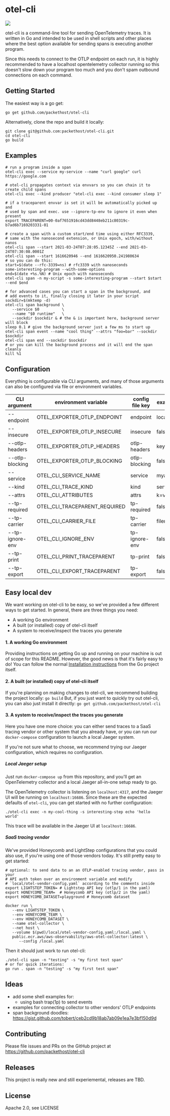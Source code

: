 # otel-cli

[![](https://img.shields.io/badge/stability-experimental-lightgrey.svg)](https://github.com/packethost/standards/blob/master/experimental-statement.md)

otel-cli is a command-line tool for sending OpenTelemetry traces. It is written in
Go and intended to be used in shell scripts and other places where the best option
available for sending spans is executing another program.

Since this needs to connect to the OTLP endpoint on each run, it is highly recommended
to have a localhost opentelemetry collector running so this doesn't slow down your
program too much and you don't spam outbound connections on each command.

## Getting Started

The easiest way is a go get:

```shell
go get github.com/packethost/otel-cli
```

Alternatively, clone the repo and build it locally:

```shell
git clone git@github.com:packethost/otel-cli.git
cd otel-cli
go build
```

## Examples

```shell
# run a program inside a span
otel-cli exec --service my-service --name "curl google" curl https://google.com

# otel-cli propagates context via envvars so you can chain it to create child spans
otel-cli exec --kind producer "otel-cli exec --kind consumer sleep 1"

# if a traceparent envvar is set it will be automatically picked up and
# used by span and exec. use --ignore-tp-env to ignore it even when present
export TRACEPARENT=00-0af7651916cd43dd8448eb211c80319c-b7ad6b7169203331-01

# create a span with a custom start/end time using either RFC3339,
# same with the nanosecond extension, or Unix epoch, with/without nanos
otel-cli span --start 2021-03-24T07:28:05.12345Z --end 2021-03-24T07:30:08.0001Z
otel-cli span --start 1616620946 --end 1616620950.241980634
# so you can do this:
start=$(date --rfc-3339=ns) # rfc3339 with nanoseconds
some-interesting-program --with-some-options
end=$(date +%s.%N) # Unix epoch with nanoseconds
otel-cli span -n my-script -s some-interesting-program --start $start --end $end

# for advanced cases you can start a span in the background, and
# add events to it, finally closing it later in your script
sockdir=$(mktemp -d)
otel-cli span background \
   --service $0          \
   --name "$0 runtime"   \
   --sockdir $sockdir & # the & is important here, background server will block
sleep 0.1 # give the background server just a few ms to start up
otel-cli span event --name "cool thing" --attrs "foo=bar" --sockdir $sockdir
otel-cli span end --sockdir $sockdir
# or you can kill the background process and it will end the span cleanly
kill %1
```

## Configuration

Everything is configurable via CLI arguments, and many of those arguments can
also be configured via file or environment variables.

| CLI argument    | environment variable          | config file key | example value  |
| --------------- | ----------------------------- | --------------- | -------------- |
| --endpoint      | OTEL_EXPORTER_OTLP_ENDPOINT   | endpoint        | localhost:4317 |
| --insecure      | OTEL_EXPORTER_OTLP_INSECURE   | insecure        | false          |
| --otlp-headers  | OTEL_EXPORTER_OTLP_HEADERS    | otlp-headers    | key=value      |
| --otlp-blocking | OTEL_EXPORTER_OTLP_BLOCKING   | otlp-blocking   | false          |
| --service       | OTEL_CLI_SERVICE_NAME         | service         | myapp          |
| --kind          | OTEL_CLI_TRACE_KIND           | kind            | server         |
| --attrs         | OTEL_CLI_ATTRIBUTES           | attrs           | k=v,a=b        |
| --tp-required   | OTEL_CLI_TRACEPARENT_REQUIRED | tp-required     | false          |
| --tp-carrier    | OTEL_CLI_CARRIER_FILE         | tp-carrier      | filename.txt   |
| --tp-ignore-env | OTEL_CLI_IGNORE_ENV           | tp-ignore-env   | false          |
| --tp-print      | OTEL_CLI_PRINT_TRACEPARENT    | tp-print        | false          |
| --tp-export     | OTEL_CLI_EXPORT_TRACEPARENT   | tp-export       | false          |

## Easy local dev

We want working on otel-cli to be easy, so we've provided a few different ways to get
started. In general, there are three things you need:

- A working Go environment
- A built (or installed) copy of otel-cli itself
- A system to receive/inspect the traces you generate

#### 1. A working Go environment

Providing instructions on getting Go up and running on your machine is out of scope for this
README. However, the good news is that it's fairly easy to do! You can follow the normal
[Installation instructions](https://golang.org/doc/install) from the Go project itself.


#### 2. A built (or installed) copy of otel-cli itself

If you're planning on making changes to otel-cli, we recommend building the project locally: `go build`
But, if you just want to quickly try out otel-cli, you can also just install it directly: `go get github.com/packethost/otel-cli`

#### 3. A system to receive/inspect the traces you generate

Here you have one more choice: you can either send traces to a SaaS tracing vendor or other
system that you already have, or you can run our `docker-compose` configuration to launch a local Jaeger system.

If you're not sure what to choose, we recommend trying our Jaeger configuration, which requires no configuration.

##### Local Jaeger setup

Just run `docker-compose up` from this repository, and you'll get an OpenTelemetry collector and a local
Jaeger all-in-one setup ready to go.

The OpenTelemetry collector is listening on `localhost:4317`, and the Jaeger UI will be running on
`localhost:16686`. Since these are the expected defaults of `otel-cli`, you can get started with no further configuration:

```shell
./otel-cli exec -n my-cool-thing -s interesting-step echo 'hello world'
```

This trace will be available in the Jaeger UI at `localhost:16686`.

##### SaaS tracing vendor

We've provided Honeycomb and LightStep configurations that you could also use, if you're using one of
those vendors today. It's still pretty easy to get started:

```shell
# optional: to send data to an an OTLP-enabled tracing vendor, pass in your
# API auth token over an environment variable and modify
# `local/otel-vendor-config.yaml` according to the comments inside
export LIGHTSTEP_TOKEN= # Lightstep API key (otlp/1 in the yaml)
export HONEYCOMB_TEAM=  # Honeycomb API key (otlp/2 in the yaml)
export HONEYCOMB_DATASET=playground # Honeycomb dataset

docker run \
   --env LIGHTSTEP_TOKEN \
   --env HONEYCOMB_TEAM \
   --env HONEYCOMB_DATASET \
   --name otel-collector \
   --net host \
   --volume $(pwd)/local/otel-vendor-config.yaml:/local.yaml \
   public.ecr.aws/aws-observability/aws-otel-collector:latest \
      --config /local.yaml
```

Then it should just work to run otel-cli:

```shell
./otel-cli span -n "testing" -s "my first test span"
# or for quick iterations:
go run . span -n "testing" -s "my first test span"
```

## Ideas

   * add some shell examples for:
      * using bash trap(1p) to send events
   * examples for connecting collector to other vendors' OTLP endpoints
   * span background doodles: https://gist.github.com/tobert/ceb2cd9b18ab7ab09e1ea7e3bf150d9d

## Contributing

Please file issues and PRs on the GitHub project at https://github.com/packethost/otel-cli

## Releases

This project is really new and still experiemental, releases are TBD.

## License

Apache 2.0, see LICENSE

